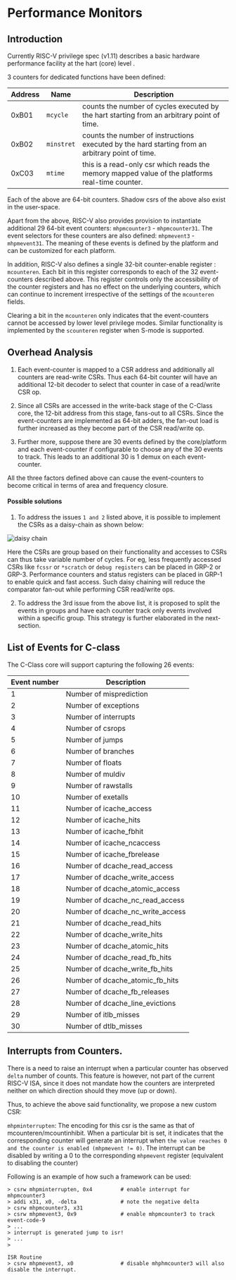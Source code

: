 # Performance Monitors

## Introduction

Currently RISC-V privilege spec (v1.11) describes a basic hardware performance facility at the hart (core) level . 

3 counters for dedicated functions have been defined:

| Address |Name | Description|
|-------------|----------|------------|
| 0xB01       | `mcycle`   | counts the number of cycles executed by the hart starting from an arbitrary point of time.            |
| 0xB02       | `minstret` | counts the number of instructions executed by the hard starting from an arbitrary point of time.           |
| 0xC03       | `mtime`    | this is a read-only csr which reads the memory mapped value of the platforms real-time counter. |

Each of the above are 64-bit counters. Shadow csrs of the above also exist in the user-space.

Apart from the above, RISC-V also provides provision to instantiate additional 29 64-bit event counters: `mhpmcounter3` - `mhpmcounter31`. The event selectors for these counters are also defined: `mhpmevent3` - `mhpmevent31`. The meaning of these events is defined by the platform and can be customized for each platform.

In addition, RISC-V also defines a single 32-bit counter-enable register : `mcounteren`. Each bit in this register corresponds to each of the 32 event-counters described above. This register controls only the accessibility of the counter registers and has no effect on the underlying counters, which can continue to increment irrespective of the settings of the `mcounteren` fields. 

Clearing a bit in the `mcounteren` only indicates that the event-counters cannot be accessed by lower level privilege modes. Similar functionality is implemented by the `scounteren` register when S-mode is supported.

## Overhead Analysis

1. Each event-counter is mapped to a CSR address and additionally all counters are read-write CSRs. Thus each 64-bit counter will have an additional 12-bit decoder to select that counter in case of a read/write CSR op.

2. Since all CSRs are accessed in the write-back stage of the C-Class core, the 12-bit address from this stage, fans-out to all CSRs. Since the event-counters are implemented as 64-bit adders, the fan-out load is further increased as they become part of the CSR read/write op.

3. Further more, suppose there are 30 events defined by the core/platform and each event-counter if configurable to choose any of the 30 events to track. This leads to an additional 30 is 1 demux on each event-counter.

All the three factors defined above can cause the event-counters to become critical in terms of area and frequency closure.

#### Possible solutions

1. To address the issues `1 and 2` listed above, it is possible to implement the CSRs as a daisy-chain as shown below:

![daisy chain](./figs/daisy-chain-csrs.png)

Here the CSRs are group based on their functionality and accesses to CSRs can thus take variable number of cycles. For eg, less frequently accessed CSRs like `fcssr` or `*scratch` or `debug registers` can be placed in GRP-2 or GRP-3. Performance counters and status registers can be placed in GRP-1 to enable quick and fast access. 
Such daisy chaining will reduce the comparator fan-out while performing CSR read/write ops.

2. To address the 3rd issue from the above list, it is proposed to split the events in groups and have each counter track only events involved within a specific group. This strategy is further elaborated in the next-section.

## List of Events for C-class

The C-Class core will support capturing the following 26 events:

|Event number |Description |
|-------------|-------------|
|1| Number of misprediction             |
|2| Number of exceptions                |
|3| Number of interrupts                |
|4| Number of csrops                    |
|5| Number of jumps                     |
|6| Number of branches                  |
|7| Number of floats                    |
|8| Number of muldiv                    |
|9| Number of rawstalls                 |
|10| Number of exetalls                  |
|11| Number of icache_access             |
|12| Number of icache_hits               |
|13| Number of icache_fbhit              |
|14| Number of icache_ncaccess           |
|15| Number of icache_fbrelease          |
|16| Number of dcache_read_access		    |
|17| Number of dcache_write_access		    |
|18| Number of dcache_atomic_access		  |
|19| Number of dcache_nc_read_access	  	|
|20| Number of dcache_nc_write_access    |
|21| Number of dcache_read_hits		      |
|22| Number of dcache_write_hits		      |
|23| Number of dcache_atomic_hits		    |
|24| Number of dcache_read_fb_hits		    |
|25| Number of dcache_write_fb_hits		  |
|26| Number of dcache_atomic_fb_hits		  |
|27| Number of dcache_fb_releases		    |
|28| Number of dcache_line_evictions		  |
|29| Number of itlb_misses               |
|30| Number of dtlb_misses               |


## Interrupts from Counters.
There is a need to raise an interrupt when a particular counter has observed `delta` number of counts. 
This feature is however, not part of the current RISC-V ISA, since it does not mandate how the counters are interpreted neither on which direction
should they move (up or down). 

Thus, to achieve the above said functionality, we propose a new custom CSR:

`mhpminterrupten`: The encoding for this csr is the same as that of mcounteren/mcountinhibit. When a particular bit is set, it indicates that the corresponding counter will generate an interrupt when `the value reaches 0 and the counter is enabled (mhpmevent != 0)`. The interrupt can be disabled by writing a 0 to the corresponding
`mhpmevent` register (equivalent to disabling the counter)

Following is an example of how such a framework can be used:
```
> csrw mhpminterrupten, 0x4         # enable interrupt for mhpmcounter3
> addi x31, x0, -delta              # note the negative delta
> csrw mhpmcounter3, x31
> csrw mhpmevent3, 0x9              # enable mhpmcounter3 to track event-code-9
> ...
> interrupt is generated jump to isr!
> ...
> 
```

```
ISR Routine
> csrw mhpmevent3, x0               # disable mhphmcounter3 will also disable the interrupt.
```
